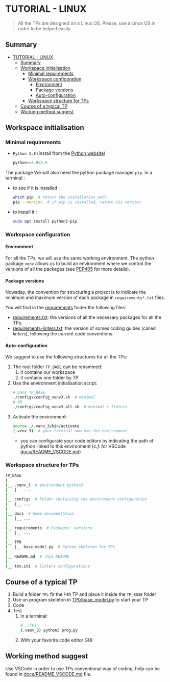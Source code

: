 TUTORIAL - LINUX
================

> All the TPs are designed on a Linux OS.
> Please, use a Linux OS in order to be helped easily

Summary
-------

- [TUTORIAL - LINUX](#tutorial---linux)
  - [Summary](#summary)
  - [Workspace initialisation](#workspace-initialisation)
    - [Minimal requirements](#minimal-requirements)
    - [Workspace configuration](#workspace-configuration)
      - [Environment](#environment)
      - [Package versions](#package-versions)
      - [Auto-configuration](#auto-configuration)
    - [Workspace structure for TPs](#workspace-structure-for-tps)
  - [Course of a typical TP](#course-of-a-typical-tp)
  - [Working method suggest](#working-method-suggest)


Workspace initialisation
------------------------

### Minimal requirements

- `Python 3.8` (install from the [Python website](https://www.python.org/downloads/))
  ```python
  python>=3.8<3.9
  ```

The package
We will also need the python package manager `pip`. In a terminal :
- to see if it is installed :
    ```bash
    which pip  # return the installation path
    pip --version  # if pip is installed, return its version
    ```
- to install it :
    ```bash
    sudo apt install python3-pip
    ```

### Workspace configuration

#### Environment

For all the TPs, we will use the same working environment. The python package `venv` allows us to build an environment where we control the versions of all the packages (see [PEP405](https://www.python.org/dev/peps/pep-0405/) for more details).

#### Package versions

Nowaday, the convention for structuring a project is to indicate the minimum and maximum version of each package in `requirements*.txt` files.

You will find in the [requirements](./requirements/) folder the following files:
- [requirements.txt](./requirements/requirements.txt): the versions of all the necessary packages for all the TPs.
- [requirements-linters.txt](./requirements/requirements-linters.txt): the version of somes coding guides (called *linters*), following the current code conventions.

#### Auto-configuration

We suggest to use the following structures for all the TPs:

1. The root folder `TP_BASE` can be renammed:
   1. it contains our workspace
   2. it contains one folder by TP
2. Use the environment initialisation script:
   ```bash
   # Dans TP_BASE
   ./configs/config_venv3.sh  # minimal
   # OR
   ./configs/config_venv3_all.sh  # minimal + linters
   ```
3. Activate the environment:
    ```bash
    source ./.venv_3/bin/activate
    (.venv_3)  # your terminal now use the environment
    ```
     - you can configurate your code editors by indicating the path of python linked to this environment (*c.f.* for VSCode [docs/README_VSCODE.md](./docs/README_VSCODE.md))

### Workspace structure for TPs

```bash
TP_BASE
|
|__ .venv_3  # environment python3
|   |__ ...
|
|__ configs  # Folder containing the environment configuration
|   |__ ...
|
|__ docs  # Some documentation
|   |__ ...
|
|__ requirements  # Packages' versions
|   |__ ...
|
|__ TP0
|   |__ base_model.py  # Python skeleton for TPs
|
|__ README.md  # This README
|
|__ tox.ini  # linters configurations

```

Course of a typical TP
----------------------

1. Build a folder `TPi` fir the *i-th* TP and place it inside the `TP_BASE` folder
2. Use un program skeleton in [TP0/base_model.py](./TP0/base_model.py) to start your TP
3. Code
4. Test
   1. In a terminal:
      ```bash
      # ./TPi
      (.venv_3) python3 prog.py
      ```
   2. With your favorite code editor GUI

Working method suggest
----------------------

Use VSCode in order to use TPs conventional way of coding, help can be found in [docs/README_VSCODE.md](./docs/README_VSCODE.md) file.
